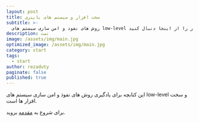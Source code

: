 ```yaml
---
layout: post
title: سخت افزار و سیستم های باینری
subtitle: >-
  روش های نفوذ و امن سازی سیستم های low-level و یا سخت افزار را از اینجا دنبال کنید
description: تست
image: /assets/img/main.jpg
optimized_image: /assets/img/main.jpg
category: start
tags:
  - start
author: rezaduty
paginate: false
published: true
---
```



این کتابچه برای یادگیری روش های نفوذ و امن سازی سیستم های low-level و سخت افزار ها است.

برای شروع به [مقدمه](https://executable.ir/%D9%85%D9%82%D8%AF%D9%85%D9%87/) بروید.

